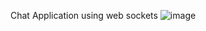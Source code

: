 Chat Application using web sockets
![image](https://github.com/SanikaAlmeida/ChatApplication/assets/142724093/349c5131-84ef-4812-a6ee-43202f367bcd)
